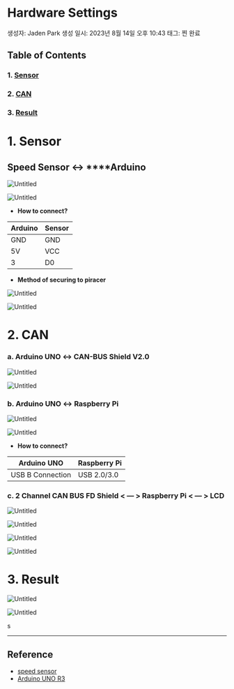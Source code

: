# Hardware Settings

생성자: Jaden Park
생성 일시: 2023년 8월 14일 오후 10:43
태그: 찐 완료

## ****Table of Contents****

### 1. [Sensor](Hardware%20Settings%206d710bea7df545039646edb3f5f0697a.md)

### 2. [CAN](Hardware%20Settings%206d710bea7df545039646edb3f5f0697a.md)

### 3. [Result](Hardware%20Settings%206d710bea7df545039646edb3f5f0697a.md)

# 1. **Sensor**

## **Speed Sensor** ↔ ****Arduino

![Untitled](Hardware%20Settings%206d710bea7df545039646edb3f5f0697a/Untitled.png)

![Untitled](Hardware%20Settings%206d710bea7df545039646edb3f5f0697a/Untitled%201.png)

- **How to connect?**

| Arduino | Sensor |
| --- | --- |
| GND | GND |
| 5V | VCC |
| 3 | D0 |

- **Method of securing to piracer**

![Untitled](Hardware%20Settings%206d710bea7df545039646edb3f5f0697a/Untitled%202.png)

![Untitled](Hardware%20Settings%206d710bea7df545039646edb3f5f0697a/Untitled%203.png)

# 2. **CAN**

### a. Arduino UNO ↔ CAN-BUS Shield V2.0

![Untitled](Hardware%20Settings%206d710bea7df545039646edb3f5f0697a/Untitled%201.png)

![Untitled](Hardware%20Settings%206d710bea7df545039646edb3f5f0697a/Untitled%204.png)

### b. Arduino UNO ↔ Raspberry Pi

![Untitled](Hardware%20Settings%206d710bea7df545039646edb3f5f0697a/Untitled%201.png)

![Untitled](Hardware%20Settings%206d710bea7df545039646edb3f5f0697a/Untitled%205.png)

- **How to connect?**

| Arduino UNO | Raspberry Pi |
| --- | --- |
| USB B Connection | USB 2.0/3.0 |

### **c. 2 Channel CAN BUS FD Shield  < — > Raspberry Pi  < — > LCD**

![Untitled](Hardware%20Settings%206d710bea7df545039646edb3f5f0697a/Untitled%206.png)

![Untitled](Hardware%20Settings%206d710bea7df545039646edb3f5f0697a/Untitled%205.png)

![Untitled](Hardware%20Settings%206d710bea7df545039646edb3f5f0697a/Untitled%207.png)

![Untitled](Hardware%20Settings%206d710bea7df545039646edb3f5f0697a/Untitled%208.png)

# 3. **Result**

![Untitled](Hardware%20Settings%206d710bea7df545039646edb3f5f0697a/Untitled%209.png)

![Untitled](Hardware%20Settings%206d710bea7df545039646edb3f5f0697a/Untitled%2010.png)

s

---

## **Reference**

- [speed sensor](https://www.brainy-bits.com/post/how-to-use-a-speed-sensor-with-arduino)
- [Arduino UNO R3](https://docs.arduino.cc/hardware/uno-rev3)